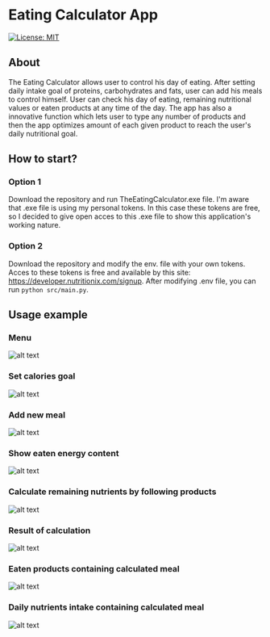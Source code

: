 # Eating Calculator App
[![License: MIT](https://img.shields.io/badge/License-MIT-yellow.svg)](https://opensource.org/licenses/MIT) 

## About
The Eating Calculator allows user to control his day of eating. After setting daily intake goal of proteins, carbohydrates and fats, user can add his meals to control himself. User can check his day of eating, remaining nutritional values or eaten products at any time of the day. 
The app has also a innovative function which lets user to type any number of products and then the app optimizes amount of each given product to reach the user's daily nutritional goal.

## How to start?
### Option 1
Download the repository and run TheEatingCalculator.exe file.
I'm aware that .exe file is using my personal tokens. In this case these tokens are free, so I decided to give open acces to this .exe file to show this application's working nature.

### Option 2
Download the repository and modify the env. file with your own tokens. Acces to these tokens is free and available by this site: https://developer.nutritionix.com/signup.
After modifying .env file, you can run `python src/main.py`.

## Usage example
### Menu
![alt text](https://github.com/milosz-k/Eating-Calculator-App/blob/master/src/img/Menu.PNG)

### Set calories goal
![alt text](https://github.com/milosz-k/Eating-Calculator-App/blob/master/src/img/Set.PNG)

### Add new meal
![alt text](https://github.com/milosz-k/Eating-Calculator-App/blob/master/src/img/Add.PNG)

### Show eaten energy content
![alt text](https://github.com/milosz-k/Eating-Calculator-App/blob/master/src/img/Energy.PNG)

### Calculate remaining nutrients by following products
![alt text](https://github.com/milosz-k/Eating-Calculator-App/blob/master/src/img/Solver.PNG)

### Result of calculation
![alt text](https://github.com/milosz-k/Eating-Calculator-App/blob/master/src/img/SolverResult.PNG)

### Eaten products containing calculated meal
![alt text](https://github.com/milosz-k/Eating-Calculator-App/blob/master/src/img/ProductsAfterSolver.PNG)

### Daily nutrients intake containing calculated meal
![alt text](https://github.com/milosz-k/Eating-Calculator-App/blob/master/src/img/NutrientsAfterSolver.PNG)

